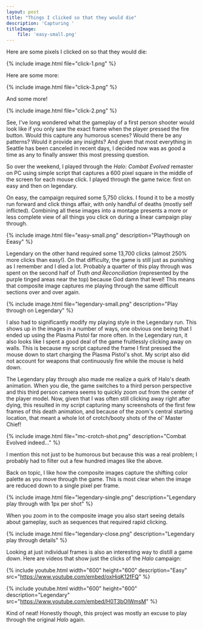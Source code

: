 ```yaml
---
layout: post
title: "Things I clicked so that they would die"
description: 'Capturing '
titleImage:
    file: 'easy-small.png'
---
```


Here are some pixels I clicked on so that they would die:

{% include image.html file="click-1.png" %}

Here are some more:

{% include image.html file="click-3.png" %}

And some more!

{% include image.html file="click-2.png" %}

See, I've long wondered what the gameplay of a first person shooter would look like if you only saw the exact frame when the player pressed the fire button. Would this capture any humorous scenes? Would there be any patterns? Would it provide any insights? And given that most everything in Seattle has been canceled in recent days, I decided now was as good a time as any to finally answer this most pressing question.

So over the weekend, I played through the *Halo: Combat Evolved* remaster on PC using simple script that captures a 600 pixel square in the middle of the screen for each mouse click. I played through the game twice: first on easy and then on legendary.

On easy, the campaign required some 5,750 clicks. I found it to be a mostly run forward and click things affair, with only handful of deaths (mostly self inflicted). Combining all these images into a montage presents a more or less complete view of all things you click on during a linear campaign play through.

{% include image.html file="easy-small.png"  description="Playthough on Eeasy" %}

Legendary on the other hand required some 13,700 clicks (almost 250% more clicks than easy!). On that difficulty, the game is still just as punishing as I remember and I died a lot. Probably a quarter of this play through was spent on the second half of *Truth and Reconciliation* (represented by the purple tinged areas near the top) because God damn that level! This means that composite image captures me playing through the same difficult sections over and over again.

{% include image.html file="legendary-small.png" description="Play through on Legendary" %}

I also had to significantly modify my playing style in the Legendary run. This shows up in the images in a number of ways, one obvious one being that I ended up using the Plasma Pistol far more often. In the Legendary run, it also looks like I spent a good deal of the game fruitlessly clicking away on walls. This is because my script captured the frame I first pressed the mouse down to start charging the Plasma Pistol's shot. My script also did not account for weapons that continuously fire while the mouse is held down.

The Legendary play through also made me realize a quirk of Halo's death animation. When you die, the game switches to a third person perspective and this third person camera seems to quickly zoom out from the center of the player model. Now, given that I was often still clicking away right after dying, this resulted in my script capturing many screenshots of the first few frames of this death animation, and because of the zoom's central starting location, that meant a whole lot of crotch/booty shots of the ol' Master Chief! 

{% include image.html file="mc-crotch-shot.png" description="Combat Evolved indeed..." %}

I mention this not just to be humorous but because this was a real problem; I probably had to filter out a few hundred images like the above.

Back on topic, I like how the composite images capture the shifting color palette as you move through the game. This is most clear when the image are reduced down to a single pixel per frame.

{% include image.html file="legendary-single.png" description="Legendary play through with 1px per shot" %}

When you zoom in to the composite image you also start seeing details about gameplay, such as sequences that required rapid clicking.

{% include image.html file="legendary-close.png" description="Legendary play through details" %}

Looking at just individual frames is also an interesting way to distill a game down. Here are videos that show just the clicks of the *Halo* campaign:

{% include youtube.html width="600" height="600" description="Easy" src="https://www.youtube.com/embed/oxHiqK12fFQ" %}

{% include youtube.html width="600" height="600" description="Legendary" src="https://www.youtube.com/embed/H0T3bOlWmsM" %}

Kind of neat! Honestly though, this project was mostly an excuse to play through the original *Halo* again. 

<!-- After playing though Reach for the first time recently, I was worried that the original game wouldn't hold up. At the higher difficulties, it definitely does (although it can also be super frustrating ) -->

